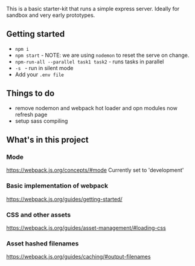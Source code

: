 This is a basic starter-kit that runs a simple express server. Ideally for sandbox and very early prototypes.

## Getting started
- `npm i`
- `npm start` - NOTE: we are using `nodemon` to reset the serve on change.
- `npm-run-all --parallel task1 task2` - runs tasks in parallel
- `-s ` - run in silent mode
- Add your `.env file`

## Things to do
- remove nodemon and webpack hot loader and opn modules now refresh page
- setup sass compiling
## What's in this project 

### Mode
https://webpack.js.org/concepts/#mode
Currently set to 'development'

### Basic implementation of webpack
https://webpack.js.org/guides/getting-started/

### CSS and other assets
https://webpack.js.org/guides/asset-management/#loading-css

### Asset hashed filenames
https://webpack.js.org/guides/caching/#output-filenames


